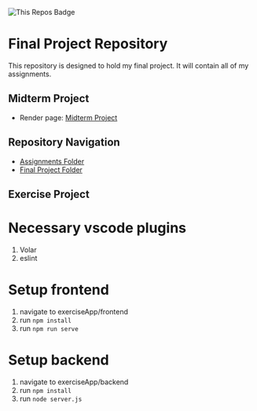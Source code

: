 ![This Repos Badge](https://github.com/lettucegoblin/Continuous-Integration-Examples/actions/workflows/ci.yml/badge.svg)
# Final Project Repository

This repository is designed to hold my final project. It will contain all of my assignments. 

## Midterm Project
- Render page: [Midterm Project](https://aigen-exercise-static-vue.onrender.com/)

## Repository Navigation

* [Assignments Folder](Assignments)
* [Final Project Folder](FinalProject)

## Exercise Project
# Necessary vscode plugins
1. Volar
2. eslint
# Setup frontend
1. navigate to exerciseApp/frontend
2. run ```npm install```
3. run ```npm run serve```
# Setup backend
1. navigate to exerciseApp/backend
2. run ```npm install```
3. run ```node server.js```
